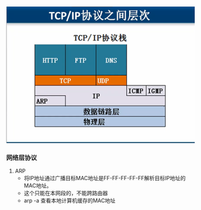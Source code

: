 ![网络层协议](../img/006.网络层协议.png)

### 网络层协议
1. ARP
   * 将IP地址通过广播目标MAC地址是FF-FF-FF-FF-FF解析目标IP地址的MAC地址。
   * 这个只能在本网段的，不能跨路由器
   * arp -a 查看本地计算机缓存的MAC地址